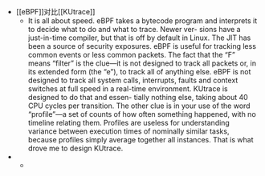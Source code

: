 - [[eBPF]]对比[[KUtrace]]
	- It is all about speed.  eBPF takes a bytecode program and interprets it to decide what to do and what to trace.  Newer ver- sions have a just-in-time compiler, but that is off by default in Linux.  The JIT has been a source of security exposures.
	  eBPF is useful for tracking less common events or less common packets.  The fact that the “F” means “filter” is the clue—it is not designed to track all packets or, in its extended form (the “e”), to track all of anything else.  eBPF is not designed to track all system calls, interrupts, faults and context switches at full speed in a real-time environment.  KUtrace is designed to do that and essen- tially nothing else, taking about 40 CPU cycles per transition.
	  The other clue is in your use of the word “profile”—a set of counts of how often something happened, with no timeline relating them.  Profiles are useless for understanding variance between execution times of nominally similar tasks, because profiles simply average together all instances.  That is what drove me to design KUtrace.
-
	-